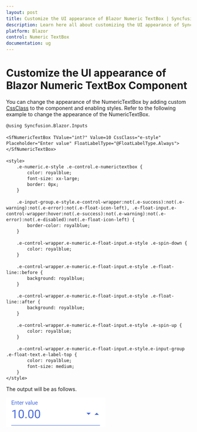 ```yaml
---
layout: post
title: Customize the UI appearance of Blazor Numeric TextBox | Syncfusion
description: Learn here all about customizing the UI appearance of Syncfusion Blazor Numeric TextBox component and more.
platform: Blazor
control: Numeric TextBox
documentation: ug
---
```


# Customize the UI appearance of Blazor Numeric TextBox Component

You can change the appearance of the NumericTextBox by adding custom [CssClass](https://help.syncfusion.com/cr/blazor/Syncfusion.Blazor.Inputs.SfNumericTextBox-1.html#Syncfusion_Blazor_Inputs_SfNumericTextBox_1_CssClass) to the component and enabling styles. Refer to the following example to change the appearance of the NumericTextBox.

```cshtml
@using Syncfusion.Blazor.Inputs

<SfNumericTextBox TValue="int?" Value=10 CssClass="e-style" Placeholder="Enter value" FloatLabelType="@FloatLabelType.Always"></SfNumericTextBox>

<style>
    .e-numeric.e-style .e-control.e-numerictextbox {
        color: royalblue;
        font-size: xx-large;
        border: 0px;
    }

    .e-input-group.e-style.e-control-wrapper:not(.e-success):not(.e-warning):not(.e-error):not(.e-float-icon-left), .e-float-input.e-control-wrapper:hover:not(.e-success):not(.e-warning):not(.e-error):not(.e-disabled):not(.e-float-icon-left) {
        border-color: royalblue;
    }

    .e-control-wrapper.e-numeric.e-float-input.e-style .e-spin-down {
        color: royalblue;
    }

    .e-control-wrapper.e-numeric.e-float-input.e-style .e-float-line::before {
        background: royalblue;
    }

    .e-control-wrapper.e-numeric.e-float-input.e-style .e-float-line::after {
        background: royalblue;
    }

    .e-control-wrapper.e-numeric.e-float-input.e-style .e-spin-up {
        color: royalblue;
    }

    .e-control-wrapper.e-numeric.e-float-input.e-style.e-input-group .e-float-text.e-label-top {
        color: royalblue;
        font-size: medium;
    }
</style>
```

The output will be as follows.

![NumericTextBox Sample](../images/customization.png)